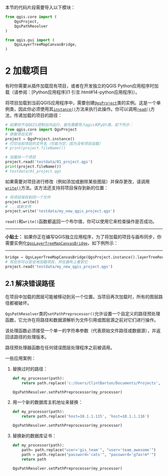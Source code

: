 本节的代码片段需要导入以下模块：

```python
from qgis.core import (
    QgsProject,
    QgsPathResolver
)

from qgis.gui import (
    QgsLayerTreeMapCanvasBridge,
)
```

# 2 加载项目

有时你需要从插件加载现有项目，或者在开发独立的QGIS Python应用程序时加载（请参阅：[Python应用程序](1 引言.html#14-python应用程序)）。

将项目加载到当前QGIS应用程序中，需要创建[`QgsProject`](https://qgis.org/pyqgis/3.4/core/QgsProject.html#qgis.core.QgsProject)类的实例。这是一个单例类，因此你必须使用其[`instance()`](https://qgis.org/pyqgis/3.4/core/QgsProject.html#qgis.core.QgsProject.instance)方法来执行此操作。你可以调用[`read()`](https://qgis.org/pyqgis/3.4/core/QgsProject.html#qgis.core.QgsProject.read)方法，传递加载的项目的路径：

```python
# 如果你不在QGIS控制台内运行，首先需要导入qgis和PyQt类，如下所示：
from qgis.core import QgsProject
# 获取项目实例
project = QgsProject.instance()
# 打印当前项目的文件名（可能为空，因为没有项目加载）
# print(project.fileName())

# 加载另一个项目
project.read('testdata/01_project.qgs')
print(project.fileName())
# testdata/01_project.qgs
```

如果需要对项目进行修改（例如添加或删除某些图层）并保存更改，请调用[`write()`](https://qgis.org/pyqgis/3.4/core/QgsProject.html#qgis.core.QgsProject.write)方法。该方法还支持将项目保存到新的位置：

```python
# 将项目保存到同一个文件
project.write()
# ...或新文件
project.write('testdata/my_new_qgis_project.qgs')
```

`read()`和`write()`函数都返回一个布尔值，你可以使用它来检查操作是否成功。

------

**小贴士：** 如果你正在编写QGIS独立应用程序，为了将加载的项目与画布同步，你需要实例化[`QgsLayerTreeMapCanvasBridge`](https://qgis.org/pyqgis/3.4/gui/QgsLayerTreeMapCanvasBridge.html#qgis.gui.QgsLayerTreeMapCanvasBridge)，如下例所示：

------

```python
bridge = QgsLayerTreeMapCanvasBridge(QgsProject.instance().layerTreeRoot(), canvas)
# 现在你可以安全地加载项目，并在画布上看到它
project.read('testdata/my_new_qgis_project.qgs')
```

## 2.1 解决错误路径

在项目中加载的图层可能被移动到另一个位置。当项目再次加载时，所有的图层路径都被破坏。

`QgsPathResolver`类的`setPathPreprocessor()`允许设置一个自定义的路径预处理函数，它允许在将路径和数据源解析为文件引用或图层源之前对它们进行操作。

该处理函数必须接受一个单一的字符串参数（代表原始文件路径或数据源），并返回该路径的处理版本。

路径预处理器函数在任何错误图层处理程序之前被调用。

一些应用案例：

1. 替换过时的路径：

   ```python
   def my_processor(path):
       return path.replace('c:/Users/ClintBarton/Documents/Projects', 'x:/Projects/')
   
   QgsPathResolver.setPathPreprocessor(my_processor)
   ```

2. 用一个新的数据库主机地址来替换：

   ```python
   def my_processor(path):
       return path.replace('host=10.1.1.115', 'host=10.1.1.116')
   
   QgsPathResolver.setPathPreprocessor(my_processor)
   ```

3. 替换新的数据库证书：

   ```python
   def my_processor(path):
       path= path.replace("user='gis_team'", "user='team_awesome'")
       path = path.replace("password='cats'", "password='g7as!m*'")
       return path
   
   QgsPathResolver.setPathPreprocessor(my_processor)
   ```

   